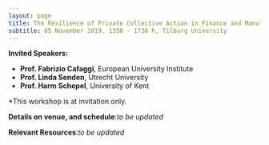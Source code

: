 ```yaml
---
layout: page
title: The Resilience of Private Collective Action in Finance and Manufacturing: Theoretical Challenges
subtitle: 05 November 2019, 1330 - 1730 h, Tilburg University
---
```


**Invited Speakers:**
+ **Prof. Fabrizio Cafaggi**, European University Institute
+ **Prof. Linda Senden**, Utrecht University
+ **Prof. Harm Schepel**, University of Kent

*This workshop is at invitation only.

**Details on venue, and schedule**:_to be updated_

**Relevant Resources**:_to be updated_
